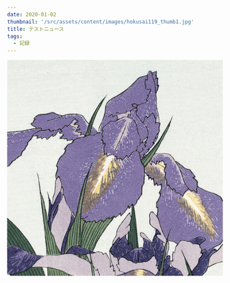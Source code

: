 ```yaml
---
date: 2020-01-02
thumbnail: '/src/assets/content/images/hokusai119_thumb1.jpg'
title: テストニュース
tags:
  - 記録
---
```


![](/src/assets/content/images/hokusai119_thumb1.jpg)
